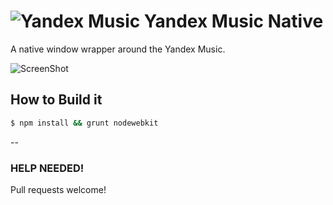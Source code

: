 ![Yandex Music](https://cdn.jsdelivr.net/gh/miolini/yandexmusicnative@master/render/logo_github.png "Yandex Music Native!")
Yandex Music Native
================

A native window wrapper around the Yandex Music.
 
![ScreenShot](https://cdn.jsdelivr.net/gh/miolini/yandexmusicnative@master/render/screenshot.png "Screenshot!")

## How to Build it

````bash
$ npm install && grunt nodewebkit
````

--


### HELP NEEDED!

Pull requests welcome!
